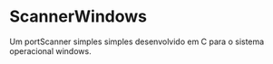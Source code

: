 # ScannerWindows
Um portScanner simples simples desenvolvido  em C para o sistema operacional  windows.

